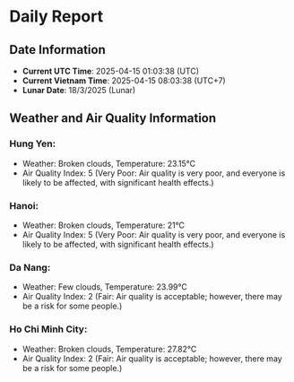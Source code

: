 # Daily Report
## Date Information
- **Current UTC Time**: 2025-04-15 01:03:38 (UTC)
- **Current Vietnam Time**: 2025-04-15 08:03:38 (UTC+7)
- **Lunar Date**: 18/3/2025 (Lunar)

## Weather and Air Quality Information

### Hung Yen:
- Weather: Broken clouds, Temperature: 23.15°C
- Air Quality Index: 5 (Very Poor: Air quality is very poor, and everyone is likely to be affected, with significant health effects.)

### Hanoi:
- Weather: Broken clouds, Temperature: 21°C
- Air Quality Index: 5 (Very Poor: Air quality is very poor, and everyone is likely to be affected, with significant health effects.)

### Da Nang:
- Weather: Few clouds, Temperature: 23.99°C
- Air Quality Index: 2 (Fair: Air quality is acceptable; however, there may be a risk for some people.)

### Ho Chi Minh City:
- Weather: Broken clouds, Temperature: 27.82°C
- Air Quality Index: 2 (Fair: Air quality is acceptable; however, there may be a risk for some people.)
